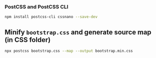 ### PostCSS and PostCSS CLI
```bash
npm install postcss-cli cssnano --save-dev
```

## Minify `bootstrap.css` and generate source map (in CSS folder)
```bash
npx postcss bootstrap.css --map --output bootstrap.min.css
```
